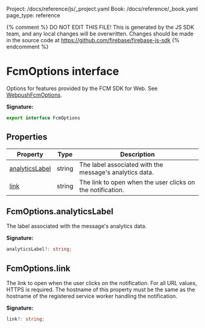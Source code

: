 Project: /docs/reference/js/_project.yaml
Book: /docs/reference/_book.yaml
page_type: reference

{% comment %}
DO NOT EDIT THIS FILE!
This is generated by the JS SDK team, and any local changes will be
overwritten. Changes should be made in the source code at
https://github.com/firebase/firebase-js-sdk
{% endcomment %}

# FcmOptions interface
Options for features provided by the FCM SDK for Web. See [WebpushFcmOptions](https://firebase.google.com/docs/reference/fcm/rest/v1/projects.messages#webpushfcmoptions)<!-- -->.

<b>Signature:</b>

```typescript
export interface FcmOptions 
```

## Properties

|  Property | Type | Description |
|  --- | --- | --- |
|  [analyticsLabel](./messaging_sw.fcmoptions.md#fcmoptionsanalyticslabel) | string | The label associated with the message's analytics data. |
|  [link](./messaging_sw.fcmoptions.md#fcmoptionslink) | string | The link to open when the user clicks on the notification. |

## FcmOptions.analyticsLabel

The label associated with the message's analytics data.

<b>Signature:</b>

```typescript
analyticsLabel?: string;
```

## FcmOptions.link

The link to open when the user clicks on the notification. For all URL values, HTTPS is required. The hostname of this property must be the same as the hostname of the registered service worker handling the notification.

<b>Signature:</b>

```typescript
link?: string;
```
